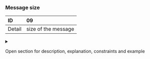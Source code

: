### Message size

| ID     | 09 |
| :----  | :---------- |
| Detail | size of the message |

<details><summary>

Open section for description, explanation, constraints and example

</summary>

#### Description

CloudEvents messages can be routed to different systems and consumers, including devices with 
limited resources. The message size of the event, or event file size, is very important to 
ensure interoperability between these various possibilities. The maximum size of a CloudEvents
compatible message is 256 kB. This means that producers must always keep event payloads compact 
and point to data instead of including data if the event file size is larger than 256 kB.

#### Explanation

This guideline prescribes that the maximum event file size is 256 kB, as relaxation to the NL GOV profile for CloudEvents. The aforementioned profile recommends limiting the maximum size to 64 kB.

#### Constraints

- Advised maximum message size should be limited to 64 kB.
- Allowed maximum message size is 256 kB.

</details>
